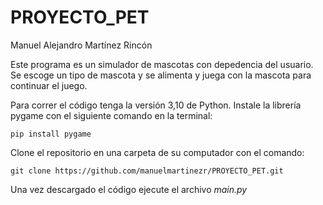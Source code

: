 # PROYECTO_PET
Manuel Alejandro Martínez Rincón

Este programa es un simulador de mascotas con depedencia del usuario. 
Se escoge un tipo de mascota y se alimenta y juega con la mascota para continuar el juego.

Para correr el código tenga la versión 3,10 de Python. Instale la librería pygame con el siguiente comando en la terminal:
```
pip install pygame
```
Clone el repositorio en una carpeta de su computador con el comando:
```
git clone https://github.com/manuelmartinezr/PROYECTO_PET.git
```
Una vez descargado el código ejecute el archivo *main.py*

